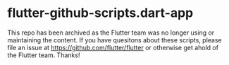 # flutter-github-scripts.dart-app
This repo has been archived as the Flutter team was no longer using or maintaining the content. If you have quesitons about these scripts, please file an issue at https://github.com/flutter/flutter or otherwise get ahold of the Flutter team. Thanks!
